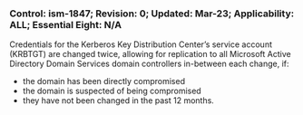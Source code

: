 ### Control: ism-1847; Revision: 0; Updated: Mar-23; Applicability: ALL; Essential Eight: N/A
<p>Credentials for the Kerberos Key Distribution Center’s service account (KRBTGT) are changed twice, allowing for replication to all Microsoft Active Directory Domain Services domain controllers in-between each change, if:</p>
                  <ul>
                     <li>the domain has been directly compromised</li>
                     <li>the domain is suspected of being compromised</li>
                     <li>they have not been changed in the past 12 months.</li>
                  </ul>